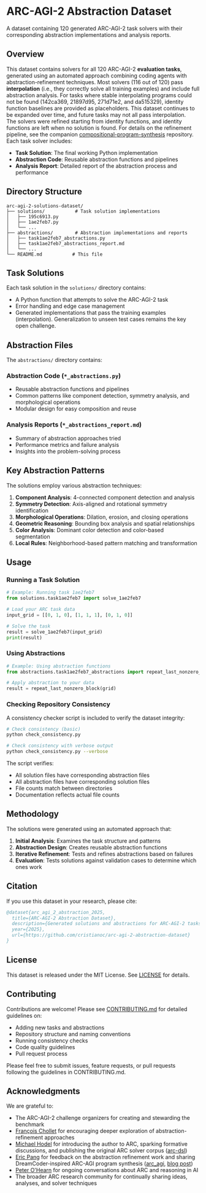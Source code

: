 # ARC-AGI-2 Abstraction Dataset

A dataset containing 120 generated ARC-AGI-2 task solvers with their corresponding abstraction implementations and analysis reports.

## Overview

This dataset contains solvers for all 120 ARC-AGI-2 **evaluation tasks**, generated using an automated approach combining coding agents with abstraction-refinement techniques.
Most solvers (116 out of 120) pass **interpolation** (i.e., they correctly solve all training examples) and include full abstraction analysis. For tasks where stable interpolating programs could not be found (142ca369, 21897d95, 271d71e2, and da515329), identity function baselines are provided as placeholders. This dataset continues to be expanded over time, and future tasks may not all pass interpolation.  
The solvers were refined starting from identity functions, and identity functions are left when no solution is found. For details on the refinement pipeline, see the companion [compositional-program-synthesis](https://github.com/cristianoc/compositional-program-synthesis) repository. Each task solver includes:

- **Task Solution**: The final working Python implementation
- **Abstraction Code**: Reusable abstraction functions and pipelines
- **Analysis Report**: Detailed report of the abstraction process and performance


## Directory Structure

```
arc-agi-2-solutions-dataset/
├── solutions/           # Task solution implementations
│   ├── 195c6913.py
│   ├── 1ae2feb7.py
│   └── ...
├── abstractions/        # Abstraction implementations and reports
│   ├── task1ae2feb7_abstractions.py
│   ├── task1ae2feb7_abstractions_report.md
│   └── ...
└── README.md           # This file
```

## Task Solutions

Each task solution in the `solutions/` directory contains:

- A Python function that attempts to solve the ARC-AGI-2 task
- Error handling and edge case management
- Generated implementations that pass the training examples (interpolation). Generalization to unseen test cases remains the key open challenge.

## Abstraction Files

The `abstractions/` directory contains:

### Abstraction Code (`*_abstractions.py`)
- Reusable abstraction functions and pipelines
- Common patterns like component detection, symmetry analysis, and morphological operations
- Modular design for easy composition and reuse

### Analysis Reports (`*_abstractions_report.md`)
- Summary of abstraction approaches tried
- Performance metrics and failure analysis
- Insights into the problem-solving process

## Key Abstraction Patterns

The solutions employ various abstraction techniques:

1. **Component Analysis**: 4-connected component detection and analysis
2. **Symmetry Detection**: Axis-aligned and rotational symmetry identification
3. **Morphological Operations**: Dilation, erosion, and closing operations
4. **Geometric Reasoning**: Bounding box analysis and spatial relationships
5. **Color Analysis**: Dominant color detection and color-based segmentation
6. **Local Rules**: Neighborhood-based pattern matching and transformation

## Usage

### Running a Task Solution

```python
# Example: Running task 1ae2feb7
from solutions.task1ae2feb7 import solve_1ae2feb7

# Load your ARC task data
input_grid = [[0, 1, 0], [1, 1, 1], [0, 1, 0]]

# Solve the task
result = solve_1ae2feb7(input_grid)
print(result)
```

### Using Abstractions

```python
# Example: Using abstraction functions
from abstractions.task1ae2feb7_abstractions import repeat_last_nonzero_block

# Apply abstraction to your data
result = repeat_last_nonzero_block(grid)
```

### Checking Repository Consistency

A consistency checker script is included to verify the dataset integrity:

```bash
# Check consistency (basic)
python check_consistency.py

# Check consistency with verbose output
python check_consistency.py --verbose
```

The script verifies:
- All solution files have corresponding abstraction files
- All abstraction files have corresponding solution files
- File counts match between directories
- Documentation reflects actual file counts

## Methodology

The solutions were generated using an automated approach that:

1. **Initial Analysis**: Examines the task structure and patterns
2. **Abstraction Design**: Creates reusable abstraction functions
3. **Iterative Refinement**: Tests and refines abstractions based on failures
4. **Evaluation**: Tests solutions against validation cases to determine which ones work


## Citation

If you use this dataset in your research, please cite:

```bibtex
@dataset{arc_agi_2_abstraction_2025,
  title={ARC-AGI-2 Abstraction Dataset},
  description={Generated solutions and abstractions for ARC-AGI-2 tasks},
  year={2025},
  url={https://github.com/cristianoc/arc-agi-2-abstraction-dataset}
}
```

## License

This dataset is released under the MIT License. See [LICENSE](LICENSE) for details.

## Contributing

Contributions are welcome! Please see [CONTRIBUTING.md](CONTRIBUTING.md) for detailed guidelines on:

- Adding new tasks and abstractions
- Repository structure and naming conventions
- Running consistency checks
- Code quality guidelines
- Pull request process

Please feel free to submit issues, feature requests, or pull requests following the guidelines in CONTRIBUTING.md.

## Acknowledgments

We are grateful to:

- The ARC-AGI-2 challenge organizers for creating and stewarding the benchmark
- [François Chollet](https://github.com/fchollet) for encouraging deeper exploration of abstraction-refinement approaches
- [Michael Hodel](https://github.com/michaelhodel) for introducing the author to ARC, sparking formative discussions, and publishing the original ARC solver corpus ([arc-dsl](https://github.com/michaelhodel/arc-dsl))
- [Eric Pang](https://github.com/epang080516) for feedback on the abstraction refinement work and sharing DreamCoder-inspired ARC-AGI program synthesis ([arc_agi](https://github.com/epang080516/arc_agi), [blog post](https://ctpang.substack.com/p/arc-agi-2-sota-efficient-evolutionary))
- [Peter O'Hearn](http://www0.cs.ucl.ac.uk/staff/p.ohearn/) for ongoing conversations about ARC and reasoning in AI
- The broader ARC research community for continually sharing ideas, analyses, and solver techniques
